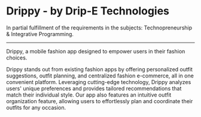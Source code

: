 # Drippy - by Drip-E Technologies

In partial fulfillment of the requirements in the subjects: Technopreneurship & Integrative Programming.

---
Drippy, a mobile fashion app designed to empower users in their fashion choices.

Drippy stands out from existing fashion apps by offering personalized outfit suggestions, outfit planning, and centralized fashion e-commerce, all in one convenient platform. Leveraging cutting-edge technology, Drippy analyzes users' unique preferences and provides tailored recommendations that match their individual style. Our app also features an intuitive outfit organization feature, allowing users to effortlessly plan and coordinate their outfits for any occasion.
